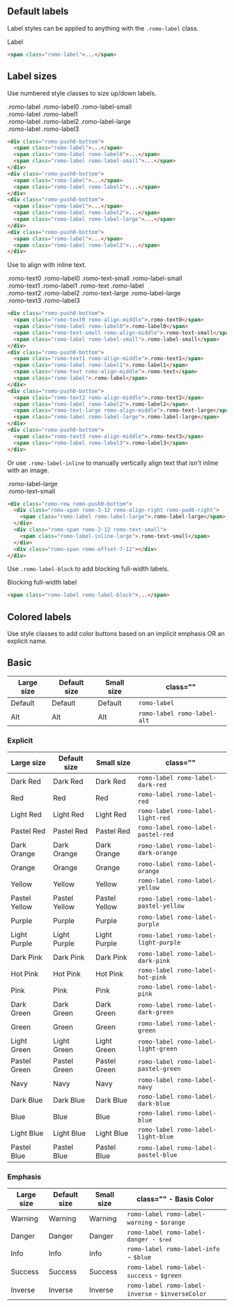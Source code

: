 ## Default labels

Label styles can be applied to anything with the `.romo-label` class.

<div>
  <span class="romo-label romo-push0-bottom">Label</span>
</div>

```html
<span class="romo-label">...</span>
```

## Label sizes

Use numbered style classes to size up/down labels.

<div>
  <div class="romo-push0-bottom">
    <span class="romo-label">.romo-label</span>
    <span class="romo-label romo-label0">.romo-label0</span>
    <span class="romo-label romo-label-small">.romo-label-small</span>
  </div>
  <div class="romo-push0-bottom">
    <span class="romo-label">.romo-label</span>
    <span class="romo-label romo-label1">.romo-label1</span>
  </div>
  <div class="romo-push0-bottom">
    <span class="romo-label">.romo-label</span>
    <span class="romo-label romo-label2">.romo-label2</span>
    <span class="romo-label romo-label-large">.romo-label-large</span>
  </div>
  <div class="romo-push0-bottom">
    <span class="romo-label">.romo-label</span>
    <span class="romo-label romo-label3">.romo-label3</span>
  </div>
</div>

```html
<div class="romo-push0-bottom">
  <span class="romo-label">...</span>
  <span class="romo-label romo-label0">...</span>
  <span class="romo-label romo-label-small">...</span>
</div>
<div class="romo-push0-bottom">
  <span class="romo-label">...</span>
  <span class="romo-label romo-label1">...</span>
</div>
<div class="romo-push0-bottom">
  <span class="romo-label">...</span>
  <span class="romo-label romo-label2">...</span>
  <span class="romo-label romo-label-large">...</span>
</div>
<div class="romo-push0-bottom">
  <span class="romo-label">...</span>
  <span class="romo-label romo-label3">...</span>
</div>
```

Use to align with inline text.

<div>
  <div class="romo-push0-bottom">
    <span class="romo-text0 romo-align-middle">.romo-text0</span>
    <span class="romo-label romo-label0">.romo-label0</span>
    <span class="romo-text-small romo-align-middle">.romo-text-small</span>
    <span class="romo-label romo-label-small">.romo-label-small</span>
  </div>
  <div class="romo-push0-bottom">
    <span class="romo-text1 romo-align-middle">.romo-text1</span>
    <span class="romo-label romo-label1">.romo-label1</span>
    <span class="romo-text romo-align-middle">.romo-text</span>
    <span class="romo-label">.romo-label</span>
  </div>
  <div class="romo-push0-bottom">
    <span class="romo-text2 romo-align-middle">.romo-text2</span>
    <span class="romo-label romo-label2">.romo-label2</span>
    <span class="romo-text-large romo-align-middle">.romo-text-large</span>
    <span class="romo-label romo-label-large">.romo-label-large</span>
  </div>
  <div class="romo-push0-bottom">
    <span class="romo-text3 romo-align-middle">.romo-text3</span>
    <span class="romo-label romo-label3">.romo-label3</span>
  </div>
</div>

```html
<div class="romo-push0-bottom">
  <span class="romo-text0 romo-align-middle">.romo-text0</span>
  <span class="romo-label romo-label0">.romo-label0</span>
  <span class="romo-text-small romo-align-middle">.romo-text-small</span>
  <span class="romo-label romo-label-small">.romo-label-small</span>
</div>
<div class="romo-push0-bottom">
  <span class="romo-text1 romo-align-middle">.romo-text1</span>
  <span class="romo-label romo-label1">.romo-label1</span>
  <span class="romo-text romo-align-middle">.romo-text</span>
  <span class="romo-label">.romo-label</span>
</div>
<div class="romo-push0-bottom">
  <span class="romo-text2 romo-align-middle">.romo-text2</span>
  <span class="romo-label romo-label2">.romo-label2</span>
  <span class="romo-text-large romo-align-middle">.romo-text-large</span>
  <span class="romo-label romo-label-large">.romo-label-large</span>
</div>
<div class="romo-push0-bottom">
  <span class="romo-text3 romo-align-middle">.romo-text3</span>
  <span class="romo-label romo-label3">.romo-label3</span>
</div>
```

Or use `.romo-label-inline` to manually vertically align text that isn't inline with an image.

<div class="romo-row romo-push0-bottom">
  <div class="romo-span romo-3-12 romo-align-right romo-pad0-right">
    <span class="romo-label romo-label-large">.romo-label-large</span>
  </div>
  <div class="romo-span romo-2-12 romo-text-small">
    <span class="romo-label-inline-large">.romo-text-small</span>
  </div>
  <div class="romo-span romo-offset-7-12"></div>
</div>

```html
<div class="romo-row romo-push0-bottom">
  <div class="romo-span romo-3-12 romo-align-right romo-pad0-right">
    <span class="romo-label romo-label-large">.romo-label-large</span>
  </div>
  <div class="romo-span romo-2-12 romo-text-small">
    <span class="romo-label-inline-large">.romo-text-small</span>
  </div>
  <div class="romo-span romo-offset-7-12"></div>
</div>
```

Use `.romo-label-block` to add blocking full-width labels.

<div>
  <span class="romo-label romo-label-block">Blocking full-width label</span>
</div>

```html
<span class="romo-label romo-label-block">...</span>
```

## Colored labels

Use style classes to add color buttons based on an implicit emphasis OR an explicit name.

## Basic

<div class="romo-push2-bottom">
  <table class="romo-table romo-table-border romo-table-pad1">
    <thead>
      <tr>
        <th>Large size</th>
        <th>Default size</th>
        <th>Small size</th>
        <th>class=""</th>
      </tr>
    </thead>
    <tbody>
      <tr>
        <td><span class="romo-label romo-label-large">Default</span></td>
        <td><span class="romo-label">Default</span></td>
        <td><span class="romo-label romo-label-small">Default</span></td>
        <td><code>romo-label</code></td>
      </tr>
      <tr>
        <td><span class="romo-label romo-label-alt romo-label-large">Alt</span></td>
        <td><span class="romo-label romo-label-alt">Alt</span></td>
        <td><span class="romo-label romo-label-alt romo-label-small">Alt</span></td>
        <td><code>romo-label romo-label-alt</code></td>
      </tr>
    </tbody>
  </table>
</div>

### Explicit

<div class="romo-push2-bottom">
  <table class="romo-table romo-table-border romo-table-pad1">
    <thead>
      <tr>
        <th>Large size</th>
        <th>Default size</th>
        <th>Small size</th>
        <th>class=""</th>
      </tr>
    </thead>
    <tbody>
      <tr>
        <td><span class="romo-label romo-label-dark-red romo-label-large">Dark Red</span></td>
        <td><span class="romo-label romo-label-dark-red">Dark Red</span></td>
        <td><span class="romo-label romo-label-dark-red romo-label-small">Dark Red</span></td>
        <td><code>romo-label romo-label-dark-red</code></td>
      </tr>
      <tr>
        <td><span class="romo-label romo-label-red romo-label-large">Red</span></td>
        <td><span class="romo-label romo-label-red">Red</span></td>
        <td><span class="romo-label romo-label-red romo-label-small">Red</span></td>
        <td><code>romo-label romo-label-red</code></td>
      </tr>
      <tr>
        <td><span class="romo-label romo-label-light-red romo-label-large">Light Red</span></td>
        <td><span class="romo-label romo-label-light-red">Light Red</span></td>
        <td><span class="romo-label romo-label-light-red romo-label-small">Light Red</span></td>
        <td><code>romo-label romo-label-light-red</code></td>
      </tr>
      <tr>
        <td><span class="romo-label romo-label-pastel-red romo-label-large">Pastel Red</span></td>
        <td><span class="romo-label romo-label-pastel-red">Pastel Red</span></td>
        <td><span class="romo-label romo-label-pastel-red romo-label-small">Pastel Red</span></td>
        <td><code>romo-label romo-label-pastel-red</code></td>
      </tr>
      <tr>
        <td><span class="romo-label romo-label-dark-orange romo-label-large">Dark Orange</span></td>
        <td><span class="romo-label romo-label-dark-orange">Dark Orange</span></td>
        <td><span class="romo-label romo-label-dark-orange romo-label-small">Dark Orange</span></td>
        <td><code>romo-label romo-label-dark-orange</code></td>
      </tr>
      <tr>
        <td><span class="romo-label romo-label-orange romo-label-large">Orange</span></td>
        <td><span class="romo-label romo-label-orange">Orange</span></td>
        <td><span class="romo-label romo-label-orange romo-label-small">Orange</span></td>
        <td><code>romo-label romo-label-orange</code></td>
      </tr>
      <tr>
        <td><span class="romo-label romo-label-yellow romo-label-large">Yellow</span></td>
        <td><span class="romo-label romo-label-yellow">Yellow</span></td>
        <td><span class="romo-label romo-label-yellow romo-label-small">Yellow</span></td>
        <td><code>romo-label romo-label-yellow</code></td>
      </tr>
      <tr>
        <td><span class="romo-label romo-label-pastel-yellow romo-label-large">Pastel Yellow</span></td>
        <td><span class="romo-label romo-label-pastel-yellow">Pastel Yellow</span></td>
        <td><span class="romo-label romo-label-pastel-yellow romo-label-small">Pastel Yellow</span></td>
        <td><code>romo-label romo-label-pastel-yellow</code></td>
      </tr>
      <tr>
        <td><span class="romo-label romo-label-purple romo-label-large">Purple</span></td>
        <td><span class="romo-label romo-label-purple">Purple</span></td>
        <td><span class="romo-label romo-label-purple romo-label-small">Purple</span></td>
        <td><code>romo-label romo-label-purple</code></td>
      </tr>
      <tr>
        <td><span class="romo-label romo-label-light-purple romo-label-large">Light Purple</span></td>
        <td><span class="romo-label romo-label-light-purple">Light Purple</span></td>
        <td><span class="romo-label romo-label-light-purple romo-label-small">Light Purple</span></td>
        <td><code>romo-label romo-label-light-purple</code></td>
      </tr>
      <tr>
        <td><span class="romo-label romo-label-dark-pink romo-label-large">Dark Pink</span></td>
        <td><span class="romo-label romo-label-dark-pink">Dark Pink</span></td>
        <td><span class="romo-label romo-label-dark-pink romo-label-small">Dark Pink</span></td>
        <td><code>romo-label romo-label-dark-pink</code></td>
      </tr>
      <tr>
        <td><span class="romo-label romo-label-hot-pink romo-label-large">Hot Pink</span></td>
        <td><span class="romo-label romo-label-hot-pink">Hot Pink</span></td>
        <td><span class="romo-label romo-label-hot-pink romo-label-small">Hot Pink</span></td>
        <td><code>romo-label romo-label-hot-pink</code></td>
      </tr>
      <tr>
        <td><span class="romo-label romo-label-pink romo-label-large">Pink</span></td>
        <td><span class="romo-label romo-label-pink">Pink</span></td>
        <td><span class="romo-label romo-label-pink romo-label-small">Pink</span></td>
        <td><code>romo-label romo-label-pink</code></td>
      </tr>
      <tr>
        <td><span class="romo-label romo-label-dark-green romo-label-large">Dark Green</span></td>
        <td><span class="romo-label romo-label-dark-green">Dark Green</span></td>
        <td><span class="romo-label romo-label-dark-green romo-label-small">Dark Green</span></td>
        <td><code>romo-label romo-label-dark-green</code></td>
      </tr>
      <tr>
        <td><span class="romo-label romo-label-green romo-label-large">Green</span></td>
        <td><span class="romo-label romo-label-green">Green</span></td>
        <td><span class="romo-label romo-label-green romo-label-small">Green</span></td>
        <td><code>romo-label romo-label-green</code></td>
      </tr>
      <tr>
        <td><span class="romo-label romo-label-light-green romo-label-large">Light Green</span></td>
        <td><span class="romo-label romo-label-light-green">Light Green</span></td>
        <td><span class="romo-label romo-label-light-green romo-label-small">Light Green</span></td>
        <td><code>romo-label romo-label-light-green</code></td>
      </tr>
      <tr>
        <td><span class="romo-label romo-label-pastel-green romo-label-large">Pastel Green</span></td>
        <td><span class="romo-label romo-label-pastel-green">Pastel Green</span></td>
        <td><span class="romo-label romo-label-pastel-green romo-label-small">Pastel Green</span></td>
        <td><code>romo-label romo-label-pastel-green</code></td>
      </tr>
      <tr>
        <td><span class="romo-label romo-label-navy romo-label-large">Navy</span></td>
        <td><span class="romo-label romo-label-navy">Navy</span></td>
        <td><span class="romo-label romo-label-navy romo-label-small">Navy</span></td>
        <td><code>romo-label romo-label-navy</code></td>
      </tr>
      <tr>
        <td><span class="romo-label romo-label-dark-blue romo-label-large">Dark Blue</span></td>
        <td><span class="romo-label romo-label-dark-blue">Dark Blue</span></td>
        <td><span class="romo-label romo-label-dark-blue romo-label-small">Dark Blue</span></td>
        <td><code>romo-label romo-label-dark-blue</code></td>
      </tr>
      <tr>
        <td><span class="romo-label romo-label-blue romo-label-large">Blue</span></td>
        <td><span class="romo-label romo-label-blue">Blue</span></td>
        <td><span class="romo-label romo-label-blue romo-label-small">Blue</span></td>
        <td><code>romo-label romo-label-blue</code></td>
      </tr>
      <tr>
        <td><span class="romo-label romo-label-light-blue romo-label-large">Light Blue</span></td>
        <td><span class="romo-label romo-label-light-blue">Light Blue</span></td>
        <td><span class="romo-label romo-label-light-blue romo-label-small">Light Blue</span></td>
        <td><code>romo-label romo-label-light-blue</code></td>
      </tr>
      <tr>
        <td><span class="romo-label romo-label-pastel-blue romo-label-large">Pastel Blue</span></td>
        <td><span class="romo-label romo-label-pastel-blue">Pastel Blue</span></td>
        <td><span class="romo-label romo-label-pastel-blue romo-label-small">Pastel Blue</span></td>
        <td><code>romo-label romo-label-pastel-blue</code></td>
      </tr>
    </tbody>
  </table>
</div>

### Emphasis

<div class="romo-push2-bottom">
  <table class="romo-table romo-table-border romo-table-pad1">
    <thead>
      <tr>
        <th>Large size</th>
        <th>Default size</th>
        <th>Small size</th>
        <th>class="" - Basis Color</th>
      </tr>
    </thead>
    <tbody>
      <tr>
        <td><span class="romo-label romo-label-warning romo-label-large">Warning</span></td>
        <td><span class="romo-label romo-label-warning">Warning</span></td>
        <td><span class="romo-label romo-label-warning romo-label-small">Warning</span></td>
        <td><code>romo-label romo-label-warning</code> - <code>$orange</code></td>
      </tr>
      <tr>
        <td><span class="romo-label romo-label-danger romo-label-large">Danger</span></td>
        <td><span class="romo-label romo-label-danger">Danger</span></td>
        <td><span class="romo-label romo-label-danger romo-label-small" >Danger</span></td>
        <td><code>romo-label romo-label-danger - <code>$red</code></code></td>
      </tr>
      <tr>
        <td><span class="romo-label romo-label-info romo-label-large">Info</span></td>
        <td><span class="romo-label romo-label-info">Info</span></td>
        <td><span class="romo-label romo-label-info romo-label-small">Info</span></td>
        <td><code>romo-label romo-label-info</code> - <code>$blue</code></td>
      </tr>
      <tr>
        <td><span class="romo-label romo-label-success romo-label-large">Success</span></td>
        <td><span class="romo-label romo-label-success">Success</span></td>
        <td><span class="romo-label romo-label-success romo-label-small">Success</span></td>
        <td><code>romo-label romo-label-success</code> - <code>$green</code></td>
      </tr>
      <tr>
        <td><span class="romo-label romo-label-inverse romo-label-large">Inverse</span></td>
        <td><span class="romo-label romo-label-inverse">Inverse</span></td>
        <td><span class="romo-label romo-label-inverse romo-label-small">Inverse</span></td>
        <td><code>romo-label romo-label-inverse</code> - <code>$inverseColor</code></td>
      </tr>
    </tbody>
  </table>
</div>
